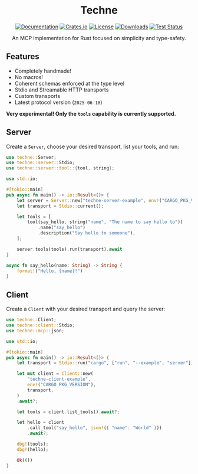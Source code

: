 <div align="center">

# Techne

[![Documentation](https://docs.rs/techne/badge.svg)](https://docs.rs/techne)
[![Crates.io](https://img.shields.io/crates/v/techne.svg)](https://crates.io/crates/techne)
[![License](https://img.shields.io/crates/l/techne.svg)](https://github.com/hecrj/techne/blob/master/LICENSE)
[![Downloads](https://img.shields.io/crates/d/techne.svg)](https://crates.io/crates/techne)
[![Test Status](https://img.shields.io/github/actions/workflow/status/hecrj/techne/test.yml?branch=master&event=push&label=test)](https://github.com/hecrj/techne/actions)

An MCP implementation for Rust focused on simplicity and type-safety.
</div>

## Features

- Completely handmade!
- No macros!
- Coherent schemas enforced at the type level
- Stdio and Streamable HTTP transports
- Custom transports
- Latest protocol version (`2025-06-18`)

**Very experimental! Only the `tools` capability is currently supported.**

## Server
Create a `Server`, choose your desired transport, list your tools, and run:

```rust
use techne::Server;
use techne::server::Stdio;
use techne::server::tool::{tool, string};

use std::io;

#[tokio::main]
pub async fn main() -> io::Result<()> {
    let server = Server::new("techne-server-example", env!("CARGO_PKG_VERSION"));
    let transport = Stdio::current();

    let tools = [
        tool(say_hello, string("name", "The name to say hello to"))
            .name("say_hello")
            .description("Say hello to someone"),
    ];

    server.tools(tools).run(transport).await
}

async fn say_hello(name: String) -> String {
    format!("Hello, {name}!")
}
```

## Client
Create a `Client` with your desired transport and query the server:

```rust
use techne::Client;
use techne::client::Stdio;
use techne::mcp::json;

use std::io;

#[tokio::main]
pub async fn main() -> io::Result<()> {
    let transport = Stdio::run("cargo", ["run", "--example", "server"])?;

    let mut client = Client::new(
        "techne-client-example",
        env!("CARGO_PKG_VERSION"),
        transport,
    )
    .await?;

    let tools = client.list_tools().await?;

    let hello = client
        .call_tool("say_hello", json!({ "name": "World" }))
        .await?;

    dbg!(tools);
    dbg!(hello);

    Ok(())
}
```
